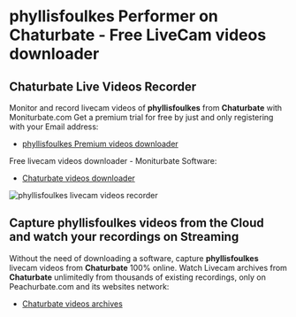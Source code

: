 # phyllisfoulkes Performer on Chaturbate - Free LiveCam videos downloader

## Chaturbate Live Videos Recorder

Monitor and record livecam videos of **phyllisfoulkes** from **Chaturbate** with Moniturbate.com
Get a premium trial for free by just and only registering with your Email address:
* [phyllisfoulkes Premium videos downloader](https://moniturbate.com/request-demo-licence-key.html)

Free livecam videos downloader - Moniturbate Software:
* [Chaturbate videos downloader](https://moniturbate.com/moniturbate-download-software.html)

![phyllisfoulkes livecam videos recorder](https://peachurnet.com/templates/moniturbate-software.png)


## Capture phyllisfoulkes videos from the Cloud and watch your recordings on Streaming

Without the need of downloading a software, capture **phyllisfoulkes** livecam videos from **Chaturbate** 100% online.
Watch Livecam archives from **Chaturbate** unlimitedly from thousands of existing recordings, only on Peachurbate.com and its websites network:
* [Chaturbate videos archives](https://peachurnet.com/)